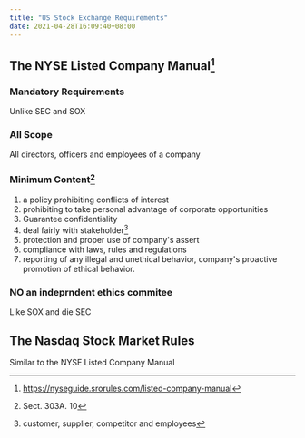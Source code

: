 ```yaml
---
title: "US Stock Exchange Requirements"
date: 2021-04-28T16:09:40+08:00
---
```


## The NYSE Listed Company Manual[^1]

### Mandatory Requirements

Unlike SEC and SOX

### All Scope

All directors, officers and employees of a company

### Minimum Content[^2]

1.  a policy prohibiting conflicts of interest
2. prohibiting to take personal advantage of corporate opportunities 
3. Guarantee confidentiality
4. deal fairly with stakeholder[^3]
5. protection and proper use of company's assert
6. compliance with laws, rules and regulations
7. reporting of any illegal and unethical behavior, company's proactive promotion of ethical behavior. 

### NO an indeprndent ethics commitee

Like SOX and die SEC

## The Nasdaq Stock Market Rules

Similar to the NYSE Listed Company Manual



[^1]: https://nyseguide.srorules.com/listed-company-manual
[^2]: Sect. 303A. 10
[^3]: customer, supplier, competitor and employees

